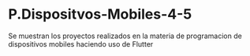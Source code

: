 # P.Dispositvos-Mobiles-4-5
Se muestran los proyectos realizados en la materia de programacion de dispositivos mobiles haciendo uso de Flutter
